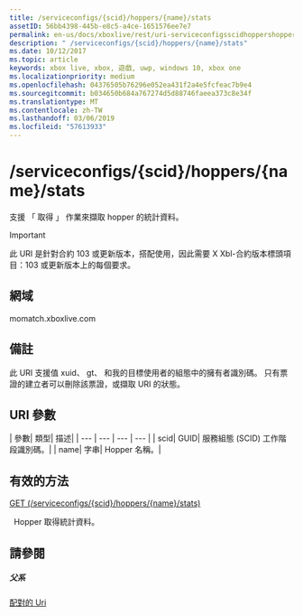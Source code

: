 ```yaml
---
title: /serviceconfigs/{scid}/hoppers/{name}/stats
assetID: 56bb4398-445b-e8c5-a4ce-1651576ee7e7
permalink: en-us/docs/xboxlive/rest/uri-serviceconfigsscidhoppershoppernamestats.html
description: " /serviceconfigs/{scid}/hoppers/{name}/stats"
ms.date: 10/12/2017
ms.topic: article
keywords: xbox live, xbox, 遊戲, uwp, windows 10, xbox one
ms.localizationpriority: medium
ms.openlocfilehash: 04376505b76296e052ea431f2a4e5fcfeac7b9e4
ms.sourcegitcommit: b034650b684a767274d5d88746faeea373c8e34f
ms.translationtype: MT
ms.contentlocale: zh-TW
ms.lasthandoff: 03/06/2019
ms.locfileid: "57613933"
---
```

# <a name="serviceconfigsscidhoppersnamestats"></a>/serviceconfigs/{scid}/hoppers/{name}/stats

支援 「 取得 」 作業來擷取 hopper 的統計資料。

> [!IMPORTANT]
> 此 URI 是針對合約 103 或更新版本，搭配使用，因此需要 X Xbl-合約版本標頭項目：103 或更新版本上的每個要求。

<a id="ID4ER"></a>


## <a name="domain"></a>網域
momatch.xboxlive.com  
<a id="ID4EW"></a>


## <a name="remarks"></a>備註
此 URI 支援值 xuid、 gt、 和我的目標使用者的組態中的擁有者識別碼。 只有票證的建立者可以刪除該票證，或擷取 URI 的狀態。  
<a id="ID4E6"></a>


## <a name="uri-parameters"></a>URI 參數

| 參數| 類型| 描述|
| --- | --- | --- | --- |
| scid| GUID| 服務組態 (SCID) 工作階段識別碼。|
| name| 字串| Hopper 名稱。|

<a id="ID4EEC"></a>


## <a name="valid-methods"></a>有效的方法

[GET (/serviceconfigs/{scid}/hoppers/{name}/stats)](uri-serviceconfigsscidhoppershoppernamestatsget.md)

&nbsp;&nbsp;Hopper 取得統計資料。

<a id="ID4EQC"></a>


## <a name="see-also"></a>請參閱

<a id="ID4ESC"></a>


##### <a name="parent"></a>父系  

[配對的 Uri](atoc-reference-matchtickets.md)

